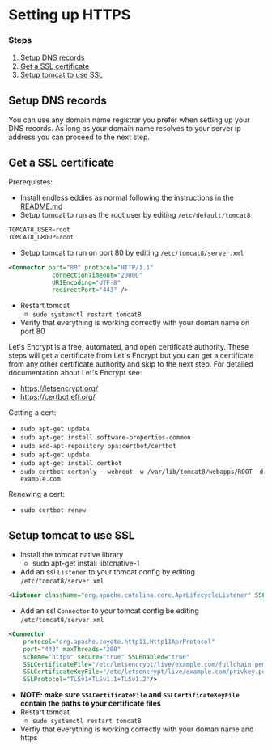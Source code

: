 # Setting up HTTPS

### Steps
1. [Setup DNS records](#setup-dns-records)
1. [Get a SSL certificate](#get-a-ssl-certificate)
1. [Setup tomcat to use SSL](#setup-tomcat-to-use-ssl)

## Setup DNS records
You can use any domain name registrar you prefer when setting up your DNS records. As long as your domain name resolves to your server ip address you can proceed to the next step.

## Get a SSL certificate
Prerequistes:
- Install endless eddies as normal following the instructions in the [README.md](https://github.com/MichaelMorrisMM/endless-eddies#installation-and-deployment-non-developers)
- Setup tomcat to run as the root user by editing `/etc/default/tomcat8`
```s
TOMCAT8_USER=root
TOMCAT8_GROUP=root
```
- Setup tomcat to run on port 80 by editing `/etc/tomcat8/server.xml`
```xml
<Connector port="80" protocol="HTTP/1.1"
            connectionTimeout="20000"
            URIEncoding="UTF-8"
            redirectPort="443" />
```
- Restart tomcat
  - `sudo systemctl restart tomcat8`
- Verify that everything is working correctly with your doman name on port 80

Let's Encrypt is a free, automated, and open certificate authority. These steps will get a certificate from Let's Encrypt but you can get a certificate from any other certificate authority and skip to the next step. For detailed documentation about Let's Encrypt see:
- https://letsencrypt.org/
- https://certbot.eff.org/

Getting a cert:
- `sudo apt-get update`
- `sudo apt-get install software-properties-common`
- `sudo add-apt-repository ppa:certbot/certbot`
- `sudo apt-get update`
- `sudo apt-get install certbot`
- `sudo certbot certonly --webroot -w /var/lib/tomcat8/webapps/ROOT -d example.com`

Renewing a cert:
- `sudo certbot renew`

## Setup tomcat to use SSL
- Install the tomcat native library
  - sudo apt-get install libtcnative-1
- Add an ssl `Listener` to your tomcat config by editing `/etc/tomcat8/server.xml`
```xml
<Listener className="org.apache.catalina.core.AprLifecycleListener" SSLEngine="on" />
 ```
- Add an ssl `Connector` to your tomcat config be editing `/etc/tomcat8/server.xml`
```xml
<Connector
    protocol="org.apache.coyote.http11.Http11AprProtocol"
    port="443" maxThreads="200"
    scheme="https" secure="true" SSLEnabled="true"
    SSLCertificateFile="/etc/letsencrypt/live/example.com/fullchain.pem"
    SSLCertificateKeyFile="/etc/letsencrypt/live/example.com/privkey.pem"
    SSLProtocol="TLSv1+TLSv1.1+TLSv1.2"/>
```
  - __NOTE: make sure `SSLCertificateFile` and `SSLCertificateKeyFile` contain the paths to your certificate files__
- Restart tomcat
  - `sudo systemctl restart tomcat8`
- Verfiy that everything is working correctly with your doman name and https